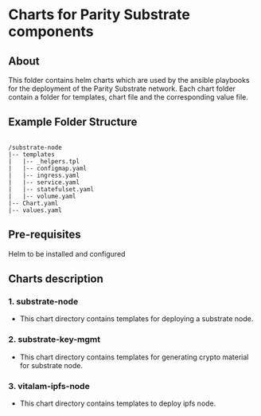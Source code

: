 [//]: # (##############################################################################################)
[//]: # (Copyright Accenture. All Rights Reserved.)
[//]: # (SPDX-License-Identifier: Apache-2.0)
[//]: # (##############################################################################################)

# Charts for Parity Substrate components

## About
This folder contains helm charts which are used by the ansible playbooks for the deployment of the Parity Substrate network. Each chart folder contain a folder for templates, chart file and the corresponding value file. 

## Example Folder Structure ###
```

/substrate-node
|-- templates
|   |-- _helpers.tpl
|   |-- configmap.yaml
|   |-- ingress.yaml
|   |-- service.yaml
|   |-- statefulset.yaml
|   |-- volume.yaml
|-- Chart.yaml
|-- values.yaml
```

## Pre-requisites

 Helm to be installed and configured 

## Charts description ##

### 1. substrate-node ###
- This chart directory contains templates for deploying a substrate node.

### 2. substrate-key-mgmt ###
- This chart directory contains templates for generating crypto material for substrate node.

### 3. vitalam-ipfs-node
- This chart directory contains templates to deploy ipfs node.

